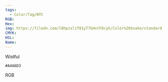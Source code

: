 ```yaml
---
tags:
  - Color/Tag/NTC
RGB:
Hex:
img: https://filedn.com/l0hpzxl1f01yT7GHxtF8cyk/Color%20Snake/standard_csv_to_svg/%23/A4A6D3.svg
CMYK:
HSL:
Name:
---
```

Wistful
```palette
#A4A6D3
```
RGB
